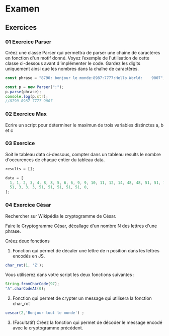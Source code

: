 # Examen

## Exercices

### 01 Exercice Parser

Créez une classe Parser qui permettra de parser une chaîne de caractères en fonction d'un motif donné. Voyez l’exemple de l'utilisation de cette classe ci-dessous avant d'implémenter le code. Gardez les digits uniquement ainsi que les nombres dans la chaîne de caractères.

```js
const phrase = "8790: bonjour le monde:8987:7777:Hello World:    9007";

const p = new Parser(":");
p.parse(phrase);
console.log(p.str);
//8790 8987 7777 9007
```

### 02 Exercice Max

Ecrire un script pour déterminer le maximun de trois variables distinctes a, b et c

### 03 Exercice

Soit le tableau data ci-dessous, compter dans un tableau results le nombre d'occurences de chaque entier du tableau data.

```js
results = [];

data = [
  1, 1, 2, 3, 4, 8, 8, 5, 6, 6, 9, 9, 10, 11, 12, 14, 48, 48, 51, 51, 1, 1, 1,
  51, 3, 3, 3, 51, 51, 51, 51, 51, 0,
];
```

### 04 Exercice César 

Rechercher sur Wikipédia le cryptogramme de César.

Faire le Cryptogramme César, décallage d'un nombre N des lettres d'une phrase.

Créez deux fonctions 

1. Fonction qui permet de décaler une lettre de n position dans les lettres encodés en JS.

```js
char_rot(1, 'Z');
``` 

Vous utiliserez dans votre script les deux fonctions suivantes :

```js
String.fromCharCode(97);
"A".charCodeAt(0);
```

2. Fonction qui permet de crypter un message qui utilisera la fonction char_rot

```js
cesear(2,'Bonjour tout le monde') ;
```

3. (Facultatif) Créez la fonction qui permet de décoder le message encodé avec le cryptogramme précédent.
